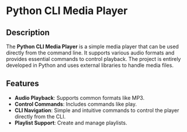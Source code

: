 # Python CLI Media Player

## Description

The **Python CLI Media Player** is a simple media player that can be used directly from the command line. It supports various audio formats and provides essential commands to control playback. The project is entirely developed in Python and uses external libraries to handle media files.

## Features

- **Audio Playback**: Supports common formats like MP3.
- **Control Commands**: Includes commands like play.
- **CLI Navigation**: Simple and intuitive commands to control the player directly from the CLI.
- **Playlist Support**: Create and manage playlists.
